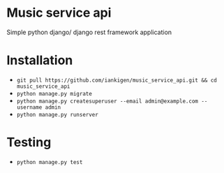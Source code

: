 # Music service api

Simple python django/ django rest framework application

# Installation
- `git pull https://github.com/iankigen/music_service_api.git && cd music_service_api`
- `python manage.py migrate`
- `python manage.py createsuperuser --email admin@example.com --username admin`
- `python manage.py runserver`
# Testing
- `python manage.py test`
